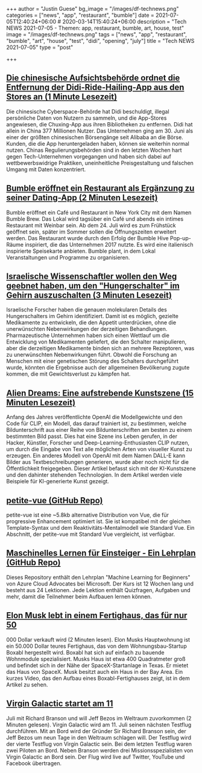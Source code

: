 +++
author = "Justin Guese"
bg_image = "/images/df-technews.png"
categories = ["news", "app", "restaurant", "bumble"]
date = 2021-07-05T12:40:24+06:00 # 2020-03-14T15:40:24+06:00
description = "Tech NEWS 2021-07-05 - Themen: app, restaurant, bumble, art, house, test"
image = "/images/df-technews.png"
tags = ["news", "app", "restaurant", "bumble", "art", "house", "test", "didi", "opening", "july"]
title = "Tech NEWS 2021-07-05"
type = "post"

+++

## [Die chinesische Aufsichtsbehörde ordnet die Entfernung der Didi-Ride-Hailing-App aus den Stores an (1 Minute Lesezeit)](https://www.theverge.com/2021/7/4/22562912/china-regulator-orders-didi-ride-hailing-app-removed)

 Die chinesische Cyberspace-Behörde hat Didi beschuldigt, illegal persönliche Daten von Nutzern zu sammeln, und die App-Stores angewiesen, die Chuxing-App aus ihren Bibliotheken zu entfernen. Didi hat allein in China 377 Millionen Nutzer. Das Unternehmen ging am 30. Juni als einer der größten chinesischen Börsengänge seit Alibaba an die Börse. Kunden, die die App heruntergeladen haben, können sie weiterhin normal nutzen. Chinas Regulierungsbehörden sind in den letzten Wochen hart gegen Tech-Unternehmen vorgegangen und haben sich dabei auf wettbewerbswidrige Praktiken, uneinheitliche Preisgestaltung und falschen Umgang mit Daten konzentriert.

## [Bumble eröffnet ein Restaurant als Ergänzung zu seiner Dating-App (2 Minuten Lesezeit)](https://www.today.com/tmrw/bumble-brew-new-restaurant-bumble-dating-app-t224312)

 Bumble eröffnet ein Café und Restaurant in New York City mit dem Namen Bumble Brew. Das Lokal wird tagsüber ein Café und abends ein intimes Restaurant mit Weinbar sein. Ab dem 24. Juli wird es zum Frühstück geöffnet sein, später im Sommer sollen die Öffnungszeiten erweitert werden. Das Restaurant wurde durch den Erfolg der Bumble Hive Pop-up-Räume inspiriert, die das Unternehmen 2017 nutzte. Es wird eine italienisch inspirierte Speisekarte anbieten. Bumble plant, in dem Lokal Veranstaltungen und Programme zu organisieren.

## [Israelische Wissenschaftler wollen den Weg geebnet haben, um den "Hungerschalter" im Gehirn auszuschalten (3 Minuten Lesezeit)](https://www.timesofisrael.com/israeli-scientists-say-theyve-paved-the-way-to-turn-off-brains-hunger-switch/)

 Israelische Forscher haben die genauen molekularen Details des Hungerschalters im Gehirn identifiziert. Damit ist es möglich, gezielte Medikamente zu entwickeln, die den Appetit unterdrücken, ohne die unerwünschten Nebenwirkungen der derzeitigen Behandlungen. Pharmazeutische Unternehmen haben sich einen Wettlauf um die Entwicklung von Medikamenten geliefert, die den Schalter manipulieren, aber die derzeitigen Medikamente binden sich an mehrere Rezeptoren, was zu unerwünschten Nebenwirkungen führt. Obwohl die Forschung an Menschen mit einer genetischen Störung des Schalters durchgeführt wurde, könnten die Ergebnisse auch der allgemeinen Bevölkerung zugute kommen, die mit Gewichtsverlust zu kämpfen hat.

## [Alien Dreams: Eine aufstrebende Kunstszene (15 Minuten Lesezeit)](https://ml.berkeley.edu/blog/posts/clip-art/)

 Anfang des Jahres veröffentlichte OpenAI die Modellgewichte und den Code für CLIP, ein Modell, das darauf trainiert ist, zu bestimmen, welche Bildunterschrift aus einer Reihe von Bildunterschriften am besten zu einem bestimmten Bild passt. Dies hat eine Szene ins Leben gerufen, in der Hacker, Künstler, Forscher und Deep-Learning-Enthusiasten CLIP nutzen, um durch die Eingabe von Text alle möglichen Arten von visueller Kunst zu erzeugen. Ein anderes Modell von OpenAI mit dem Namen DALL-E kann Bilder aus Textbeschreibungen generieren, wurde aber noch nicht für die Öffentlichkeit freigegeben. Dieser Artikel befasst sich mit der KI-Kunstszene und den dahinter stehenden Technologien. In dem Artikel werden viele Beispiele für KI-generierte Kunst gezeigt.

## [petite-vue (GitHub Repo)](https://github.com/vuejs/petite-vue)

 petite-vue ist eine ~5.8kb alternative Distribution von Vue, die für progressive Enhancement optimiert ist. Sie ist kompatibel mit der gleichen Template-Syntax und dem Reaktivitäts-Mentalmodell wie Standard Vue. Ein Abschnitt, der petite-vue mit Standard Vue vergleicht, ist verfügbar.

## [Maschinelles Lernen für Einsteiger - Ein Lehrplan (GitHub Repo)](https://github.com/microsoft/ML-For-Beginners)

 Dieses Repository enthält den Lehrplan "Machine Learning for Beginners" von Azure Cloud Advocates bei Microsoft. Der Kurs ist 12 Wochen lang und besteht aus 24 Lektionen. Jede Lektion enthält Quizfragen, Aufgaben und mehr, damit die Teilnehmer beim Aufbauen lernen können.

## [Elon Musk lebt in einem Fertighaus, das für nur 50](https://thehill.com/changing-america/resilience/smart-cities/561363-elon-musk-living-in-a-prefab-house-that-sells-for)

000 Dollar verkauft wird (2 Minuten lesen). Elon Musks Hauptwohnung ist ein 50.000 Dollar teures Fertighaus, das von dem Wohnungsbau-Startup Boxabl hergestellt wird. Boxabl hat sich auf einfach zu bauende Wohnmodule spezialisiert. Musks Haus ist etwa 400 Quadratmeter groß und befindet sich in der Nähe der SpaceX-Startanlage in Texas. Er mietet das Haus von SpaceX. Musk besitzt auch ein Haus in der Bay Area. Ein kurzes Video, das den Aufbau eines Boxabl-Fertighauses zeigt, ist in dem Artikel zu sehen.

## [Virgin Galactic startet am 11](https://www.cnbc.com/2021/07/01/virgin-galactic-to-launch-richard-branson-on-july-11-aiming-to-beat-jeff-bezos-to-space.html)

 Juli mit Richard Branson und will Jeff Bezos im Weltraum zuvorkommen (2 Minuten gelesen). Virgin Galactic wird am 11. Juli seinen nächsten Testflug durchführen. Mit an Bord wird der Gründer Sir Richard Branson sein, der Jeff Bezos um neun Tage in den Weltraum schlagen will. Der Testflug wird der vierte Testflug von Virgin Galactic sein. Bei dem letzten Testflug waren zwei Piloten an Bord. Neben Branson werden drei Missionsspezialisten von Virgin Galactic an Bord sein. Der Flug wird live auf Twitter, YouTube und Facebook übertragen.

